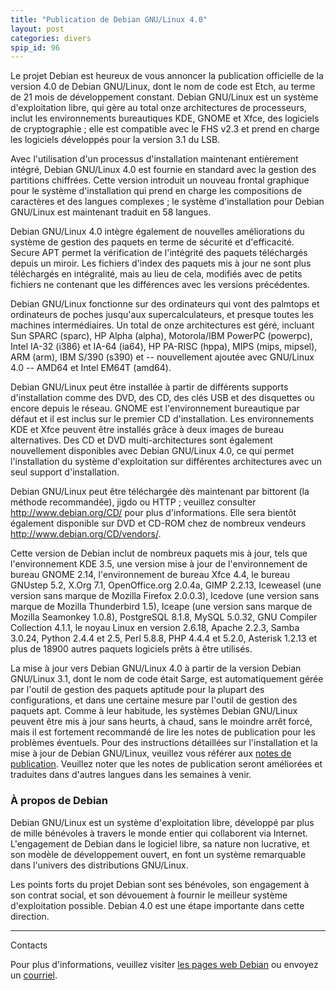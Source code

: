 ```yaml
---
title: "Publication de Debian GNU/Linux 4.0"
layout: post
categories: divers
spip_id: 96
---
```

Le projet Debian est heureux de vous annoncer la publication officielle
de la version 4.0 de Debian GNU/Linux, dont le nom de code est Etch, au
terme de 21 mois de développement constant. Debian GNU/Linux est un
système d'exploitation libre, qui gère au total onze architectures de
processeurs, inclut les environnements bureautiques KDE, GNOME et Xfce,
des logiciels de cryptographie ; elle est compatible avec le FHS v2.3 et
prend en charge les logiciels développés pour la version 3.1 du LSB.

Avec l'utilisation d'un processus d'installation maintenant entièrement
intégré, Debian GNU/Linux 4.0 est fournie en standard avec la gestion
des partitions chiffrées. Cette version introduit un nouveau frontal
graphique pour le système d'installation qui prend en charge les
compositions de caractères et des langues complexes ; le système
d'installation pour Debian GNU/Linux est maintenant traduit en 58
langues.

Debian GNU/Linux 4.0 intègre également de nouvelles améliorations du
système de gestion des paquets en terme de sécurité et d'efficacité.
Secure APT permet la vérification de l'intégrité des paquets téléchargés
depuis un miroir. Les fichiers d'index des paquets mis à jour ne sont
plus téléchargés en intégralité, mais au lieu de cela, modifiés avec de
petits fichiers ne contenant que les différences avec les versions
précédentes.

Debian GNU/Linux fonctionne sur des ordinateurs qui vont des palmtops et
ordinateurs de poches jusqu'aux supercalculateurs, et presque toutes les
machines intermédiaires. Un total de onze architectures est géré,
incluant Sun SPARC (sparc), HP Alpha (alpha), Motorola/IBM PowerPC
(powerpc), Intel IA-32 (i386) et IA-64 (ia64), HP PA-RISC (hppa), MIPS
(mips, mipsel), ARM (arm), IBM S/390 (s390) et -- nouvellement ajoutée
avec GNU/Linux 4.0 -- AMD64 et Intel EM64T (amd64).

Debian GNU/Linux peut être installée à partir de différents supports
d'installation comme des DVD, des CD, des clés USB et des disquettes ou
encore depuis le réseau. GNOME est l'environnement bureautique par
défaut et il est inclus sur le premier CD d'installation. Les
environnements KDE et Xfce peuvent être installés grâce à deux images de
bureau alternatives. Des CD et DVD multi-architectures sont également
nouvellement disponibles avec Debian GNU/Linux 4.0, ce qui permet
l'installation du système d'exploitation sur différentes architectures
avec un seul support d'installation.

Debian GNU/Linux peut être téléchargée dès maintenant par bittorent (la
méthode recommandée), jigdo ou HTTP ; veuillez consulter
<http://www.debian.org/CD/> pour plus d'informations. Elle sera bientôt
également disponible sur DVD et CD-ROM chez de nombreux vendeurs
<http://www.debian.org/CD/vendors/>.

Cette version de Debian inclut de nombreux paquets mis à jour, tels que
l'environnement KDE 3.5, une version mise à jour de l'environnement de
bureau GNOME 2.14, l'environnement de bureau Xfce 4.4, le bureau GNUstep
5.2, X.Org 7.1, OpenOffice.org 2.0.4a, GIMP 2.2.13, Iceweasel (une
version sans marque de Mozilla Firefox 2.0.0.3), Icedove (une version
sans marque de Mozilla Thunderbird 1.5), Iceape (une version sans marque
de Mozilla Seamonkey 1.0.8), PostgreSQL 8.1.8, MySQL 5.0.32, GNU
Compiler Collection 4.1.1, le noyau Linux en version 2.6.18, Apache
2.2.3, Samba 3.0.24, Python 2.4.4 et 2.5, Perl 5.8.8, PHP 4.4.4 et
5.2.0, Asterisk 1.2.13 et plus de 18900 autres paquets logiciels prêts à
être utilisés.

La mise à jour vers Debian GNU/Linux 4.0 à partir de la version Debian
GNU/Linux 3.1, dont le nom de code était Sarge, est automatiquement
gérée par l'outil de gestion des paquets aptitude pour la plupart des
configurations, et dans une certaine mesure par l'outil de gestion des
paquets apt. Comme à leur habitude, les systèmes Debian GNU/Linux
peuvent être mis à jour sans heurts, à chaud, sans le moindre arrêt
forcé, mais il est fortement recommandé de lire les notes de publication
pour les problèmes éventuels. Pour des instructions détaillées sur
l'installation et la mise à jour de Debian GNU/Linux, veuillez vous
référer aux [notes de publication](http://www.debian.org/releases/etch/releasenotes). Veuillez noter que
les notes de publication seront améliorées et traduites dans d'autres
langues dans les semaines à venir.


### À propos de Debian ###

Debian GNU/Linux est un système d'exploitation libre, développé par plus
de mille bénévoles à travers le monde entier qui collaborent via
Internet. L'engagement de Debian dans le logiciel libre, sa nature non
lucrative, et son modèle de développement ouvert, en font un système
remarquable dans l'univers des distributions GNU/Linux.

Les points forts du projet Debian sont ses bénévoles, son engagement à
son contrat social, et son dévouement à fournir le meilleur système
d'exploitation possible. Debian 4.0 est une étape importante dans cette
direction.

-------

Contacts

Pour plus d'informations, veuillez visiter [les pages web Debian](http://www.debian.org/) ou envoyez un [courriel](press@debian.org).
